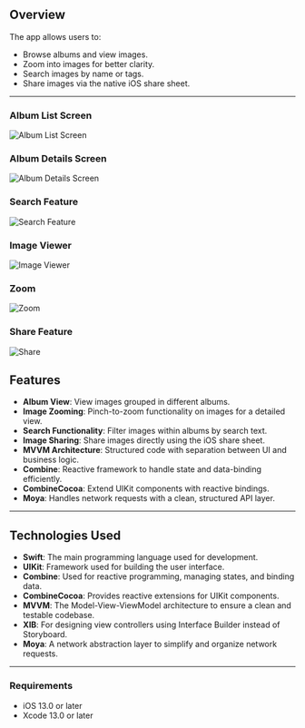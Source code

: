 
## Overview

The app allows users to:
- Browse albums and view images.
- Zoom into images for better clarity.
- Search images by name or tags.
- Share images via the native iOS share sheet.

---
### Album List Screen
![Album List Screen](https://j.top4top.io/p_3246sf0ud1.png)

### Album Details Screen
![Album Details Screen](https://k.top4top.io/p_3246xe61r2.png)

### Search Feature
![Search Feature](https://l.top4top.io/p_3246nskrx3.png)

### Image Viewer
![Image Viewer](https://a.top4top.io/p_3246adlzp4.png)

### Zoom
![Zoom](https://b.top4top.io/p_3246p0wkb5.png)

### Share Feature
![Share](https://c.top4top.io/p_3246uy6wd6.png)

## Features

- **Album View**: View images grouped in different albums.
- **Image Zooming**: Pinch-to-zoom functionality on images for a detailed view.
- **Search Functionality**: Filter images within albums by search text.
- **Image Sharing**: Share images directly using the iOS share sheet.
- **MVVM Architecture**: Structured code with separation between UI and business logic.
- **Combine**: Reactive framework to handle state and data-binding efficiently.
- **CombineCocoa**: Extend UIKit components with reactive bindings.
- **Moya**: Handles network requests with a clean, structured API layer.

---

## Technologies Used

- **Swift**: The main programming language used for development.
- **UIKit**: Framework used for building the user interface.
- **Combine**: Used for reactive programming, managing states, and binding data.
- **CombineCocoa**: Provides reactive extensions for UIKit components.
- **MVVM**: The Model-View-ViewModel architecture to ensure a clean and testable codebase.
- **XIB**: For designing view controllers using Interface Builder instead of Storyboard.
- **Moya**: A network abstraction layer to simplify and organize network requests.
---
### Requirements
- iOS 13.0 or later
- Xcode 13.0 or later
